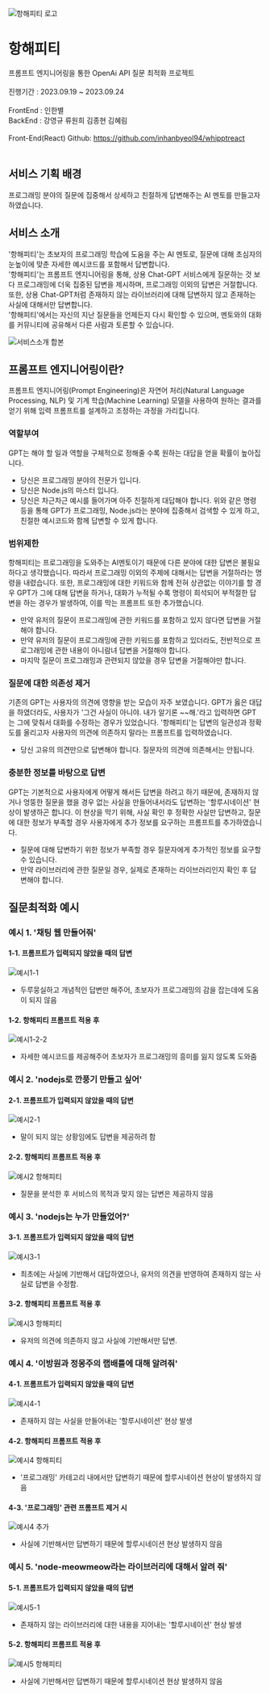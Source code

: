 ![항해피티 로고](https://github.com/cooderyg/hanghaePT/assets/122774009/bd92d68c-283a-4335-b07c-ec653a113aaf)
# 항해피티
프롬프트 엔지니어링을 통한 OpenAi API 질문 최적화 프로젝트  
<br>
진행기간 : 2023.09.19 ~ 2023.09.24  
<br>
FrontEnd : 인한별  
BackEnd : 강영규 류원희 김종현 김혜림  
<br>
Front-End(React) Github: https://github.com/inhanbyeol94/whipptreact  
<br>

## 서비스 기획 배경
프로그래밍 분야의 질문에 집중해서 상세하고 친절하게 답변해주는 AI 멘토를 만들고자 하였습니다.

## 서비스 소개  
'항해피티'는 초보자의 프로그래밍 학습에 도움을 주는 AI 멘토로, 질문에 대해 초심자의 눈높이에 맞춘 자세한 예시코드를 포함해서 답변합니다.  
'항해피티'는 프롬프트 엔지니어링을 통해, 상용 Chat-GPT 서비스에게 질문하는 것 보다 프로그래밍에 더욱 집중된 답변을 제시하며, 프로그래밍 이외의 답변은 거절합니다. 또한, 상용 Chat-GPT처럼 존재하지 않는 라이브러리에 대해 답변하지 않고 존재하는 사실에 대해서만 답변합니다.  
'항해피티'에서는 자신의 지난 질문들을 언제든지 다시 확인할 수 있으며, 멘토와의 대화를 커뮤니티에 공유해서 다른 사람과 토론할 수 있습니다.  

![서비스소개 합본](https://github.com/cooderyg/hanghaePT/assets/122774009/962e3a1b-3f9b-43c1-acfb-5ebd83f3b4a3)



## 프롬프트 엔지니어링이란?
프롬프트 엔지니어링(Prompt Engineering)은 자연어 처리(Natural Language Processing, NLP) 및 기계 학습(Machine Learning) 모델을 사용하여 원하는 결과를 얻기 위해 입력 프롬프트를 설계하고 조정하는 과정을 가리킵니다.  
### 역할부여
GPT는 해야 할 일과 역할을 구체적으로 정해줄 수록 원하는 대답을 얻을 확률이 높아집니다.
- 당신은 프로그래밍 분야의 전문가 입니다.
- 당신은 Node.js의 마스터 입니다.
- 당신은 차근차근 예시를 들어가며 아주 친절하게 대답해야 합니다.
위와 같은 명령등을 통해 GPT가 프로그래밍, Node.js라는 분야에 집중해서 검색할 수 있게 하고, 친절한 예시코드와 함께 답변할 수 있게 합니다.

### 범위제한  
항해피티는 프로그래밍을 도와주는 AI멘토이기 때문에 다른 분야에 대한 답변은 불필요하다고 생각했습니다. 따라서 프로그래밍 이외의 주제에 대해서는 답변을 거절하라는 명령을 내렸습니다. 또한, 프로그래밍에 대한 키워드와 함께 전혀 상관없는 이야기를 할 경우 GPT가 그에 대해 답변을 하거나, 대화가 누적될 수록 명령이 희석되어 부적절한 답변을 하는 경우가 발생하여, 이를 막는 프롬프트 또한 추가했습니다.   
- 만약 유저의 질문이 프로그래밍에 관한 키워드를 포함하고 있지 않다면 답변을 거절해야 합니다.
- 만약 유저의 질문이 프로그래밍에 관한 키워드를 포함하고 있더라도, 전반적으로 프로그래밍에 관한 내용이 아니람녀 답변을 거절해야 합니다.
- 마지막 질문이 프로그래밍과 관련되지 않았을 경우 답변을 거절해야만 합니다.

### 질문에 대한 의존성 제거
기존의 GPT는 사용자의 의견에 영향을 받는 모습이 자주 보였습니다. GPT가 옳은 대답을 하였더라도, 사용자가 '그건 사실이 아니야. 내가 알기론 ~~해.'라고 입력하면 GPT는 그에 맞춰서 대화를 수정하는 경우가 있었습니다. '항해피티'는 답변의 일관성과 정확도를 올리고자 사용자의 의견에 의존하지 말라는 프롬프트를 입력하였습니다.
- 당신 고유의 의견만으로 답변해야 합니다. 질문자의 의견에 의존해서는 안됩니다.

### 충분한 정보를 바탕으로 답변
GPT는 기본적으로 사용자에게 어떻게 해서든 답변을 하려고 하기 때문에, 존재하지 않거나 엉뚱한 질문을 했을 경우 없는 사실을 만들어내서라도 답변하는 '할루시네이션' 현상이 발생하곤 합니다. 이 현상을 막기 위해, 사실 확인 후 정확한 사실만 답변하고, 질문에 대한 정보가 부족할 경우 사용자에게 추가 정보를 요구하는 프롬프트를 추가하였습니다.
- 질문에 대해 답변하기 위한 정보가 부족할 경우 질문자에게 추가적인 정보를 요구할 수 있습니다.
- 만약 라이브러리에 관한 질문일 경우, 실제로 존재하는 라이브러리인지 확인 후 답변해야 합니다.

## 질문최적화 예시
### 예시 1. '채팅 웹 만들어줘'
#### 1-1. 프롬프트가 입력되지 않았을 때의 답변
![예시1-1](https://github.com/cooderyg/hanghaePT/assets/122774009/301fd9a4-22a4-45a5-8db4-7affecbd9dc5)
- 두루뭉실하고 개념적인 답변만 해주어, 초보자가 프로그래밍의 감을 잡는데에 도움이 되지 않음
#### 1-2. 항해피티 프롬프트 적용 후
![예시1-2-2](https://github.com/cooderyg/hanghaePT/assets/122774009/6ce5afd4-5a4f-4e02-bae2-615b4ee948c2)
- 자세한 예시코드를 제공해주어 초보자가 프로그래밍의 흥미를 잃지 않도록 도와줌
### 예시 2. 'nodejs로 깐풍기 만들고 싶어'
#### 2-1. 프롬프트가 입력되지 않았을 때의 답변
![예시2-1](https://github.com/cooderyg/hanghaePT/assets/122774009/3e4a9605-8feb-4c93-980b-16c7803a1ca1)
- 말이 되지 않는 상황임에도 답변을 제공하려 함
#### 2-2. 항해피티 프롬프트 적용 후
![예시2 항해피티](https://github.com/cooderyg/hanghaePT/assets/122774009/586bf1b2-d872-478f-9509-d823acb0badd)
- 질문을 분석한 후 서비스의 목적과 맞지 않는 답변은 제공하지 않음
### 예시 3. 'nodejs는 누가 만들었어?'
#### 3-1. 프롬프트가 입력되지 않았을 때의 답변
![예시3-1](https://github.com/cooderyg/hanghaePT/assets/122774009/ba2eae8c-c2a8-4d84-9b55-88de5e880b26)
- 최초에는 사실에 기반해서 대답하였으나, 유저의 의견을 반영하여 존재하지 않는 사실로 답변을 수정함.
#### 3-2. 항해피티 프롬프트 적용 후
![예시3 항해피티](https://github.com/cooderyg/hanghaePT/assets/122774009/394bf930-50ed-443f-a0c5-a1c57ecf1f34)
- 유저의 의견에 의존하지 않고 사실에 기반해서만 답변.
### 예시 4. '이방원과 정몽주의 랩배틀에 대해 알려줘'
#### 4-1. 프롬프트가 입력되지 않았을 때의 답변
![예시4-1](https://github.com/cooderyg/hanghaePT/assets/122774009/e580a3c1-fe0a-4c2d-a1ad-b9cd724ebdfa)
- 존재하지 않는 사실을 만들어내는 '할루시네이션' 현상 발생
#### 4-2. 항해피티 프롬프트 적용 후
![예시4 항해피티](https://github.com/cooderyg/hanghaePT/assets/122774009/56d4d085-f6a8-466b-a59a-6da5ca7d6de2)
- '프로그래밍' 카테고리 내에서만 답변하기 때문에 할루시네이션 현상이 발생하지 않음
#### 4-3. '프로그래밍' 관련 프롬프트 제거 시 
![예시4 추가](https://github.com/cooderyg/hanghaePT/assets/122774009/467684c3-2f8b-417e-a66c-03f440662130)
- 사실에 기반해서만 답변하기 때문에 할루시네이션 현상 발생하지 않음
### 예시 5. 'node-meowmeow라는 라이브러리에 대해서 알려 줘'
#### 5-1. 프롬프트가 입력되지 않았을 때의 답변
![예시5-1](https://github.com/cooderyg/hanghaePT/assets/122774009/cc0564ca-aa46-4200-9630-b1406b9980be)
- 존재하지 않는 라이브러리에 대한 내용을 지어내는 '할루시네이션' 현상 발생
#### 5-2. 항해피티 프롬프트 적용 후
![예시5 항해피티](https://github.com/cooderyg/hanghaePT/assets/122774009/6b6415ec-4da2-4bdd-9a34-0aaf228b963d)
- 사실에 기반해서만 답변하기 때문에 할루시네이션 현상 발생하지 않음
